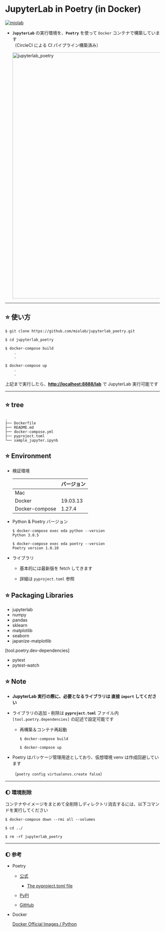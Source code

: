 # JupyterLab in Poetry (in Docker)

[![miolab](https://circleci.com/gh/miolab/jupyterlab_poetry.svg?style=svg)](https://github.com/miolab/jupyterlab_poetry)

- **`JupyterLab`** の実行環境を、**`Poetry`** を使って `Docker` コンテナで構築しています  
  （CircleCI による CI パイプライン構築済み）

  <img width="800" alt="jupyterlab_poetry" src="https://user-images.githubusercontent.com/33124627/78244333-55f8e680-7520-11ea-924a-5195a74fc7ed.png">

---

## :star: 使い方

```
$ git clone https://github.com/miolab/jupyterlab_poetry.git
```

```
$ cd jupyterlab_poetry
```

```
$ docker-compose build
    .
    .

$ docker-compose up
    .
    .
```

上記まで実行したら、**[http://localhost:8888/lab](http://localhost:8888/lab)** で JupyterLab 実行可能です

---

## :star: tree

```
.
├── Dockerfile
├── README.md
├── docker-compose.yml
├── pyproject.toml
└── sample_jupyter.ipynb
```

## :star: Environment

- 検証環境

  |                | バージョン |
  | :------------- | :--------- |
  | Mac            |            |
  | Docker         | 19.03.13   |
  | Docker-compose | 1.27.4     |

- Python & Poetry バージョン

  ```
  $ docker-compose exec eda python --version
  Python 3.8.5

  $ docker-compose exec eda poetry --version
  Poetry version 1.0.10
  ```

- ライブラリ

  - 基本的には最新版を fetch してきます

  - 詳細は `pyproject.toml` 参照

## :star: Packaging Libraries

- jupyterlab
- numpy
- pandas
- sklearn
- matplotlib
- seaborn
- japanize-matplotlib

[tool.poetry.dev-dependencies]

- pytest
- pytest-watch

## :star: Note

- **JupyterLab 実行の際に、必要となるライブラリは 直接 `import` してください**

- ライブラリの追加・削除は **`pyproject.toml`** ファイル内 `[tool.poetry.dependencies]` の記述で設定可能です

  - 再構築＆コンテナ再起動

    ```
    $ docker-compose build

    $ docker-compose up
    ```

- Poetry はパッケージ管理用途としており、仮想環境 venv は作成回避しています

  （`poetry config virtualenvs.create false`）

---

### :moon: 環境削除

コンテナやイメージをまとめて全削除しディレクトリ消去するには、以下コマンドを実行してください

```
$ docker-compose down --rmi all --volumes

$ cd ../

$ rm -rf jupyterlab_poetry
```

---

### :moon: 参考

- Poetry

  - [公式](https://python-poetry.org/)

    - [The pyproject.toml file](https://python-poetry.org/docs/pyproject/)

  - [PyPI](https://pypi.org/project/poetry/)

  - [GitHub](https://github.com/python-poetry/poetry)

- Docker

  [Docker Official Images / Python](https://hub.docker.com/_/python)

